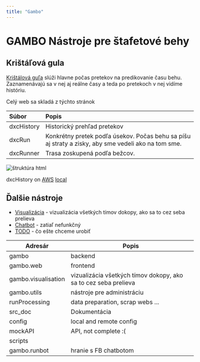```yaml
---
title: "Gambo"
---
```


# GAMBO Nástroje pre štafetové behy

## Krištáľová gula

[Krištálová guľa](/crystalball) slúži hlavne počas pretekov na predikovanie času behu. Zaznamenávajú sa v nej aj reálne časy a teda po pretekoch v nej vidíme históriu.

Celý web sa skladá z týchto stránok

| Súbor         | Popis |
| :------------ | :---- |
| dxcHistory    | Historický prehľad pretekov |
| dxcRun        | Konkrétny pretek podľa úsekov. Počas behu sa píšu aj straty a zisky, aby sme vedeli ako na tom sme. |
| dxcRunner     | Trasa zoskupená podľa bežcov. |

![štruktúra html](/img/cb_files.png)

dxcHistory on [AWS](http://gambo-vojtob.s3-website.eu-central-1.amazonaws.com/dxcHistory.html) [local](file:///C:/Projects_src/Personal/gambo2/scripts/deployLocaly/release/dxcHistory.html)

## Ďalšie nástroje

* [Visualizácia](/minor/visual.md) - vizualizácia všetkých tímov dokopy, ako sa to cez seba prelieva
* [Chatbot](/minor/chatbot.md) - zatiaľ nefunkčný
* [TODO](/minor/todo.md) - čo ešte chceme urobiť

| Adresár             | Popis |
| -------             | ----- |
| gambo               | backend |
| gambo.web           | frontend |
| gambo.visualisation | vizualizácia všetkých tímov dokopy, ako sa to cez seba prelieva |
| gambo.utils         | nástroje pre administráciu |
| runProcessing       | data preparation, scrap webs ... |
| src_doc             | Dokumentácia |
| config              | local and remote config |
| mockAPI             | API, not complete :( |
| scripts             | |
| gambo.runbot        | hranie s FB chatbotom |
